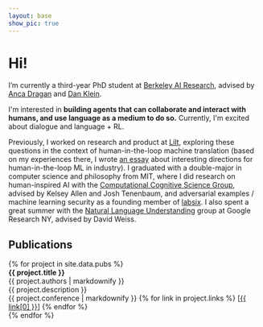 ```yaml
---
layout: base
show_pic: true
---
```

# Hi!

I’m currently a third-year PhD student at [Berkeley AI Research](https://bair.berkeley.edu/), advised by [Anca Dragan](http://people.eecs.berkeley.edu/~anca/) and [Dan Klein](https://people.eecs.berkeley.edu/~klein/).

I'm interested in **building agents that can collaborate and interact with humans, and use language as a medium to do so.** Currently, I'm excited about dialogue and language + RL.

Previously, I worked on research and product at [Lilt](https://lilt.com/research), exploring these questions in the context of human-in-the-loop machine translation (based on my experiences there, I wrote [an essay](/2020/06/08/rethinking-human-ai-interaction/) about interesting directions for human-in-the-loop ML in industry). I graduated with a double-major in computer science and philosophy from MIT, where I did research on human-inspired AI with the [Computational Cognitive Science Group](http://cocosci.mit.edu/), advised by Kelsey Allen and Josh Tenenbaum, and adversarial examples / machine learning security as a founding member of [labsix](http://labsix.org/). I also spent a great summer with the [Natural Language Understanding](https://research.google/teams/language/) group at Google Research NY, advised by David Weiss.

## Publications

<div  markdown="0">
{% for project in site.data.pubs %}
<div class="pub">
  <div class="pub-title"><b>{{ project.title }}</b></div>
  <div class="pub-description">{{ project.authors | markdownify }}</div>
  <div class="pub-description">{{ project.description }}</div>
  <span class="pub-description">{{ project.conference | markdownify }}
  {% for link in project.links %}
    [<a href="{{ link[1] }}">{{ link[0] }}</a>]
  {% endfor %}
  </span>
</div>
{% endfor %}
</div>
